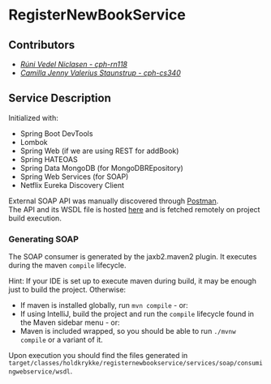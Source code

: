 # RegisterNewBookService

## Contributors

- _[Rúni Vedel Niclasen - cph-rn118](https://github.com/Runi-VN)_
- _[Camilla Jenny Valerius Staunstrup - cph-cs340](https://github.com/Castau)_

## Service Description

Initialized with:

- Spring Boot DevTools
- Lombok
- Spring Web (if we are using REST for addBook)
- Spring HATEOAS
- Spring Data MongoDB (for MongoDBREpository)
- Spring Web Services (for SOAP)
- Netflix Eureka Discovery Client

External SOAP API was manually discovered through [Postman](https://documenter.getpostman.com/view/8854915/Szf26WHn#58604e5a-7631-43dc-8ed4-904f4223d59b).  
The API and its WSDL file is hosted [here](http://webservices.daehosting.com/services/isbnservice.wso) and is fetched remotely on project build execution.

### Generating SOAP 
The SOAP consumer is generated by the jaxb2.maven2 plugin. It executes during the maven `compile` lifecycle.

Hint: If your IDE is set up to execute maven during build, it may be enough just to build the project. Otherwise:  
- If maven is installed globally, run `mvn compile` - or:  
- If using IntelliJ, build the project and run the `compile` lifecycle found in the Maven sidebar menu - or:  
- Maven is included wrapped, so you should be able to run `./mvnw compile` or a variant of it.  

Upon execution you should find the files generated in `target/classes/holdkrykke/registernewbookservice/services/soap/consumingwebservice/wsdl`.

